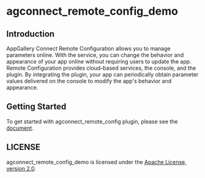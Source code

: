 # agconnect_remote_config_demo

## Introduction

AppGallery Connect Remote Configuration allows you to manage parameters online. With the service, you can change the behavior and appearance of your app online without requiring users to update the app. Remote Configuration provides cloud-based services, the console, and the plugin. By integrating the plugin, your app can periodically obtain parameter values delivered on the console to modify the app's behavior and appearance.

## Getting Started

To get started with agconnect_remote_config plugin, please see the [document](https://developer.huawei.com/consumer/en/doc/development/AppGallery-connect-Guides/agc-get-started-flutter).

## LICENSE

agconnect_remote_config_demo is licensed under the [Apache License, version 2.0](http://www.apache.org/licenses/LICENSE-2.0).


